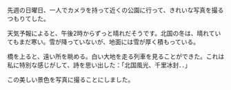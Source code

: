 先週の日曜日、一人でカメラを持って近くの公園に行って、きれいな写真を撮るつもりてした。

天気予報によると、午後2時からずっと晴れだそうです。北国の冬は、晴れていてもまだ寒い。雪が降っていないが、地面には雪が厚く積もっている。

橋を上ると、遠い所を眺める。白い大地を走る列車を見ることができた。これは私に特別な感じがして、詩を思い出した：「北国風光、千里冰封．．」

この美しい景色を写真に撮ることにしました。

